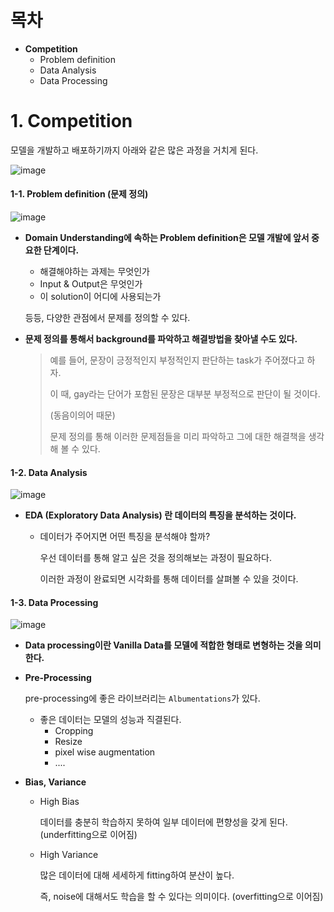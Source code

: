 # 목차

- **Competition**
  - Problem definition
  - Data Analysis
  - Data Processing

# 1. Competition

모델을 개발하고 배포하기까지 아래와 같은 많은 과정을 거치게 된다. 

![image](https://user-images.githubusercontent.com/71866756/154961006-e3d32067-9d7e-4896-88cd-4956dafad13b.png)

#### 1-1. Problem definition (문제 정의)

![image](https://user-images.githubusercontent.com/71866756/154961024-d75d3e85-3dd6-4f56-9e8b-b33062430ac0.png)

- **Domain Understanding에 속하는 Problem definition은 모델 개발에 앞서 중요한 단계이다.** 

  - 해결해야하는 과제는 무엇인가
  - Input & Output은 무엇인가
  - 이 solution이 어디에 사용되는가

  등등, 다양한 관점에서 문제를 정의할 수 있다. 

- **문제 정의를 통해서 background를 파악하고 해결방법을 찾아낼 수도 있다.** 

  > 예를 들어, 문장이 긍정적인지 부정적인지 판단하는 task가 주어졌다고 하자. 
  >
  > 이 때, gay라는 단어가 포함된 문장은 대부분 부정적으로 판단이 될 것이다. 
  >
  > (동음이의어 때문)
  >
  > 문제 정의를 통해 이러한 문제점들을 미리 파악하고 그에 대한 해결책을 생각해 볼 수 있다. 



#### 1-2. Data Analysis

![image](https://user-images.githubusercontent.com/71866756/154961061-1a830877-f367-43f4-aa27-da6876e86c17.png)

- **EDA (Exploratory Data Analysis) 란 데이터의 특징을 분석하는 것이다.** 

  - 데이터가 주어지면 어떤 특징을 분석해야 할까?

    우선 데이터를 통해 알고 싶은 것을 정의해보는 과정이 필요하다. 

    이러한 과정이 완료되면 시각화를 통해 데이터를 살펴볼 수 있을 것이다. 



#### 1-3. Data Processing

![image](https://user-images.githubusercontent.com/71866756/154961088-0b5a79a2-6b48-4303-bf87-cb138637ea7f.png)

- **Data processing이란 Vanilla Data를 모델에 적합한 형태로 변형하는 것을 의미한다.** 

- **Pre-Processing**

  pre-processing에 좋은 라이브러리는 `Albumentations`가 있다. 

  - 좋은 데이터는 모델의 성능과 직결된다. 
    - Cropping
    - Resize
    - pixel wise augmentation
    - ....

- **Bias, Variance**

  - High Bias

    데이터를 충분히 학습하지 못하여 일부 데이터에 편향성을 갖게 된다. (underfitting으로 이어짐)

  - High Variance

    많은 데이터에 대해 세세하게 fitting하여 분산이 높다. 

    즉, noise에 대해서도 학습을 할 수 있다는 의미이다. (overfitting으로 이어짐)

